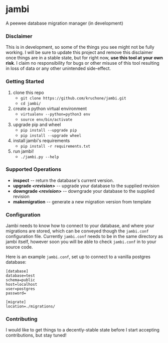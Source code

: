 # jambi
A peewee database migration manager (in development)

### Disclaimer
This is in development, so some of the things you see might not be fully working. I will be sure to update this project and remove this disclaimer once things are in a stable state, but for right now, **use this tool at your own risk**. I claim no responsibility for bugs or other misuse of this tool resulting in loss of data or any other unintended side-effect.

### Getting Started
1. clone this repo
    * `git clone https://github.com/kruchone/jambi.git`
    * `cd jambi/`
2. create a python virtual environment
    * `virtualenv --python=python3 env`
    * `source env/bin/activate`
3.  upgrade pip and wheel
    * `pip install --upgrade pip`
    * `pip install --upgrade wheel`
4. install jambi's requirements
    * `pip install -r requirements.txt`
5. run jambi!
    * `./jambi.py --help`

### Supported Operations
* **inspect** -- return the database's current version.
* **upgrade _&lt;revision&gt;_** -- upgrade your database to the supplied revision
* **downgrade _&lt;revision&gt;_** -- downgrade your database to the supplied revision
* **makemigration** -- generate a new migration version from template

### Configuration
Jambi needs to know how to connect to your database, and where your migrations are stored, which can be conveyed though the `jambi.conf` configuration file. Currently `jambi.conf` needs to be in the same directory as jambi itself, however soon you will be able to check `jambi.conf` in to your source code.

Here is an example `jambi.conf`, set up to connect to a vanilla postgres database:
```
[database]
database=test
schema=public
host=localhost
user=postgres
password=

[migrate]
location=./migrations/
```

### Contributing
I would like to get things to a decently-stable state before I start accepting contributions, but stay tuned!
